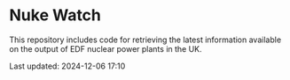 # Nuke Watch

This repository includes code for retrieving the latest information available on the output of EDF nuclear power plants in the UK.

Last updated: 2024-12-06 17:10